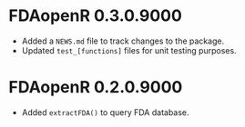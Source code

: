 # FDAopenR 0.3.0.9000

* Added a `NEWS.md` file to track changes to the package.
* Updated `test_[functions]` files for unit testing purposes.

# FDAopenR 0.2.0.9000

* Added `extractFDA()` to query FDA database.
